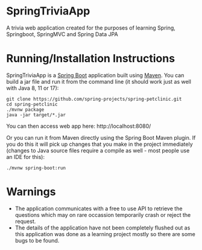 # SpringTriviaApp
A trivia web application created for the purposes of learning Spring, Springboot, SpringMVC and Spring Data JPA

# Running/Installation Instructions
SpringTriviaApp is a [Spring Boot](https://spring.io/guides/gs/spring-boot) application built using [Maven](https://spring.io/guides/gs/maven/). You can build a jar file and run it from the command line (it should work just as well with Java 8, 11 or 17):

```
git clone https://github.com/spring-projects/spring-petclinic.git
cd spring-petclinic
./mvnw package
java -jar target/*.jar
```

You can then access web app here: http://localhost:8080/

Or you can run it from Maven directly using the Spring Boot Maven plugin. If you do this it will pick up changes that you make in the project immediately (changes to Java source files require a compile as well - most people use an IDE for this):

```
./mvnw spring-boot:run
```

# Warnings
- The application communicates with a free to use API to retrieve the questions which may on rare occassion temporarily crash or reject the request.
- The details of the application have not been completely flushed out as this application was done as a learning project mostly so there are some bugs to be found.
